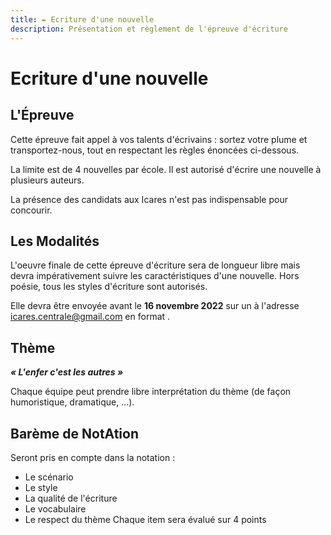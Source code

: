 ```yaml
---
title: ✒️ Ecriture d'une nouvelle
description: Présentation et règlement de l'épreuve d'écriture
---
```


# Ecriture d'une nouvelle



## L'Épreuve

Cette épreuve fait appel à vos talents d'écrivains : sortez votre plume et transportez-nous, tout en respectant les règles énoncées ci-dessous.

La limite est de 4 nouvelles par école. Il est autorisé d'écrire une nouvelle à plusieurs auteurs.  

La présence des candidats aux Icares n'est pas indispensable pour concourir. 


## Les Modalités
L'oeuvre finale de cette épreuve d'écriture sera de longueur libre mais devra impérativement suivre les caractéristiques d'une nouvelle. Hors poésie, tous les styles d'écriture sont autorisés.

Elle devra être envoyée avant le **16 novembre 2022** sur un à l'adresse [icares.centrale@gmail.com](mailto:icares.centrale@gmail.com) en format . 


## Thème
***« L'enfer c'est les autres »***

Chaque équipe peut prendre libre interprétation du thème (de façon humoristique, dramatique, ...).


## Barème de NotAtion

Seront pris en compte dans la notation : 
* Le scénario
* Le style
* La qualité de l'écriture
* Le vocabulaire
* Le respect du thème
Chaque item sera évalué sur 4 points